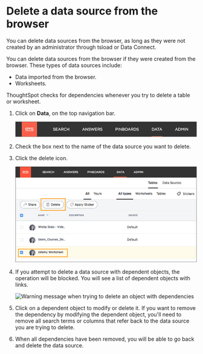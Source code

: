 # Delete a data source from the browser

You can delete data sources from the browser, as long as they were not created by an administrator through tsload or Data Connect.

You can delete data sources from the browser if they were created from the browser. These types of data sources include:

-   Data imported from the browser.
-   Worksheets.

ThoughtSpot checks for dependencies whenever you try to delete a table or worksheet.

1.   Click on **Data**, on the top navigation bar. 

     ![](../../shared/conrefs/../../images/data_icon.png "Data") 

2.   Check the box next to the name of the data source you want to delete. 
3.   Click the delete icon. 

     ![](../../images/delete_data_worksheet.png "Delete a data source") 

4.   If you attempt to delete a data source with dependent objects, the operation will be blocked. You will see a list of dependent objects with links. 

     ![](../../images/dependency_warning_with_links.png "Warning message when trying to delete an object with
                                dependencies") 

5.   Click on a dependent object to modify or delete it. If you want to remove the dependency by modifying the dependent object, you'll need to remove all search terms or columns that refer back to the data source you are trying to delete.
6.   When all dependencies have been removed, you will be able to go back and delete the data source. 

